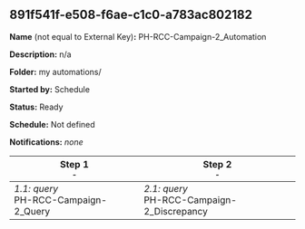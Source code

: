 ## 891f541f-e508-f6ae-c1c0-a783ac802182

**Name** (not equal to External Key)**:** PH-RCC-Campaign-2_Automation

**Description:** n/a

**Folder:** my automations/

**Started by:** Schedule

**Status:** Ready

**Schedule:** Not defined

**Notifications:** _none_


| Step 1<br>_<small>-</small>_ | Step 2<br>_<small>-</small>_ |
| --- | --- |
| _1.1: query_<br>PH-RCC-Campaign-2_Query | _2.1: query_<br>PH-RCC-Campaign-2_Discrepancy |
